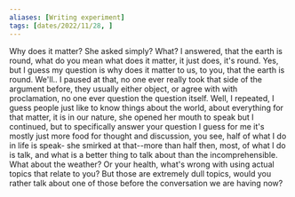 ```yaml
---
aliases: [Writing experiment]
tags: [dates/2022/11/28, ]
---
```

Why does it matter? She asked simply? What? I answered, that the earth is round, what do you mean what does it matter, it just does, it's round. Yes, but I guess my question is why does it matter to us, to you, that the earth is round. We'll.. I paused at that, no one ever really took that side of the argument before, they usually either object, or agree with with proclamation, no one ever question the question itself. Well, I repeated, I guess people just like to know things about the world, about everything for that matter, it is in our nature, she opened her mouth to speak but I continued, but to specifically answer your question I guess for me it's mostly just more food for thought and discussion, you see, half of what I do in life is speak- she smirked at that--more than half then, most, of what I do is talk, and what is a better thing to talk about than the incomprehensible. What about the weather? Or your health, what's wrong with using actual topics that relate to you? But those are extremely dull topics, would you rather talk about one of those before the conversation we are having now?